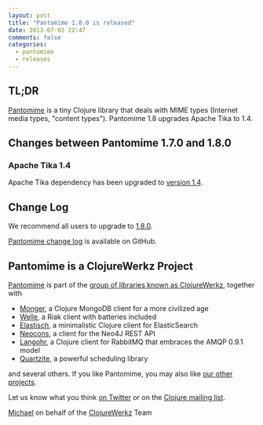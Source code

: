 ```yaml
---
layout: post
title: "Pantomime 1.8.0 is released"
date: 2013-07-02 22:47
comments: false
categories:
  - pantomime
  - releases
---
```


## TL;DR

[Pantomime](http://github.com/michaelklishin/pantomime) is a tiny Clojure library that deals with MIME types (Internet media types, "content types").
Pantomime 1.8 upgrades Apache Tika to 1.4.


## Changes between Pantomime 1.7.0 and 1.8.0

### Apache Tika 1.4

Apache Tika dependency has been upgraded to [version 1.4](http://www.apache.org/dist/tika/CHANGES-1.4.txt).


## Change Log

We recommend all users to upgrade to [1.8.0](https://clojars.org/com.novemberain/pantomime/versions/1.8.0).

[Pantomime change log](https://github.com/michaelklishin/pantomime/blob/master/ChangeLog.md) is available on GitHub.



## Pantomime is a ClojureWerkz Project

[Pantomime](http://github.com/michaelklishin/pantomime) is part of the [group of libraries known as ClojureWerkz](http://clojurewerkz.org), together with

 * [Monger](http://clojuremongodb.info), a Clojure MongoDB client for a more civilized age
 * [Welle](http://clojureriak.info), a Riak client with batteries included
 * [Elastisch](http://clojureelasticsearch.info), a minimalistic Clojure client for ElasticSearch
 * [Neocons](http://clojureneo4j.info), a client for the Neo4J REST API
 * [Langohr](http://clojurerabbitmq.info), a Clojure client for RabbitMQ that embraces the AMQP 0.9.1 model
 * [Quartzite](http://clojurequartz.info), a powerful scheduling library

and several others. If you like Pantomime, you may also like [our other projects](http://clojurewerkz.org).

Let us know what you think [on Twitter](http://twitter.com/clojurewerkz) or on the [Clojure mailing list](https://groups.google.com/group/clojure).


[Michael](http://twitter.com/michaelklishin) on behalf of the [ClojureWerkz](http://clojurewerkz.org) Team
